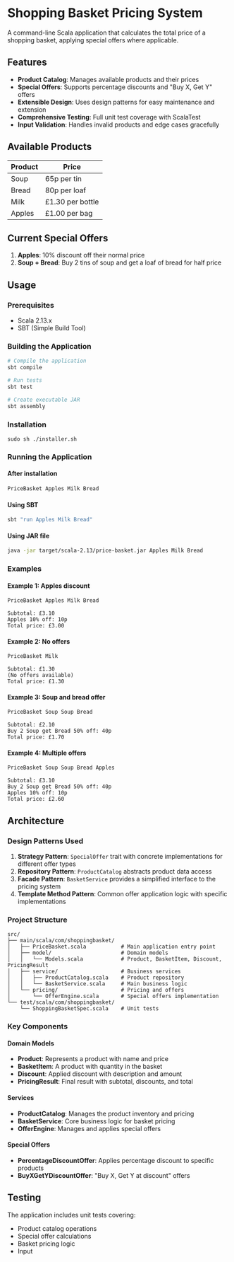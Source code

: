 # Shopping Basket Pricing System

A command-line Scala application that calculates the total price of a shopping basket, applying special offers where applicable.

## Features

- **Product Catalog**: Manages available products and their prices
- **Special Offers**: Supports percentage discounts and "Buy X, Get Y" offers
- **Extensible Design**: Uses design patterns for easy maintenance and extension
- **Comprehensive Testing**: Full unit test coverage with ScalaTest
- **Input Validation**: Handles invalid products and edge cases gracefully

## Available Products

| Product | Price |
|---------|--------|
| Soup    | 65p per tin |
| Bread   | 80p per loaf |
| Milk    | £1.30 per bottle |
| Apples  | £1.00 per bag |

## Current Special Offers

1. **Apples**: 10% discount off their normal price
2. **Soup + Bread**: Buy 2 tins of soup and get a loaf of bread for half price

## Usage

### Prerequisites

- Scala 2.13.x
- SBT (Simple Build Tool)

### Building the Application

```bash
# Compile the application
sbt compile

# Run tests
sbt test

# Create executable JAR
sbt assembly
```

### Installation

```shell
sudo sh ./installer.sh
```

### Running the Application

#### After installation

```bash
PriceBasket Apples Milk Bread
```

#### Using SBT

```bash
sbt "run Apples Milk Bread"
```

#### Using JAR file

```bash
java -jar target/scala-2.13/price-basket.jar Apples Milk Bread
```

### Examples

#### Example 1: Apples discount
```bash
PriceBasket Apples Milk Bread
```
    
    Subtotal: £3.10
    Apples 10% off: 10p
    Total price: £3.00

#### Example 2: No offers
```bash
PriceBasket Milk
```

    Subtotal: £1.30
    (No offers available)
    Total price: £1.30

#### Example 3: Soup and bread offer
```bash
PriceBasket Soup Soup Bread
```
    Subtotal: £2.10
    Buy 2 Soup get Bread 50% off: 40p
    Total price: £1.70

#### Example 4: Multiple offers
```bash
PriceBasket Soup Soup Bread Apples
```
    Subtotal: £3.10
    Buy 2 Soup get Bread 50% off: 40p
    Apples 10% off: 10p
    Total price: £2.60


## Architecture

### Design Patterns Used

1. **Strategy Pattern**: `SpecialOffer` trait with concrete implementations for different offer types
2. **Repository Pattern**: `ProductCatalog` abstracts product data access
3. **Facade Pattern**: `BasketService` provides a simplified interface to the pricing system
4. **Template Method Pattern**: Common offer application logic with specific implementations

### Project Structure

```
src/
├── main/scala/com/shoppingbasket/
│   ├── PriceBasket.scala           # Main application entry point
│   ├── model/                      # Domain models
│   │   └── Models.scala            # Product, BasketItem, Discount, PricingResult
│   ├── service/                    # Business services
│   │   ├── ProductCatalog.scala    # Product repository
│   │   └── BasketService.scala     # Main business logic
│   └── pricing/                    # Pricing and offers
│       └── OfferEngine.scala       # Special offers implementation
└── test/scala/com/shoppingbasket/
    └── ShoppingBasketSpec.scala    # Unit tests
```

### Key Components

#### Domain Models
- **Product**: Represents a product with name and price
- **BasketItem**: A product with quantity in the basket
- **Discount**: Applied discount with description and amount
- **PricingResult**: Final result with subtotal, discounts, and total

#### Services
- **ProductCatalog**: Manages the product inventory and pricing
- **BasketService**: Core business logic for basket pricing
- **OfferEngine**: Manages and applies special offers

#### Special Offers
- **PercentageDiscountOffer**: Applies percentage discount to specific products
- **BuyXGetYDiscountOffer**: "Buy X, Get Y at discount" offers

## Testing

The application includes unit tests covering:

- Product catalog operations
- Special offer calculations
- Basket pricing logic
- Input